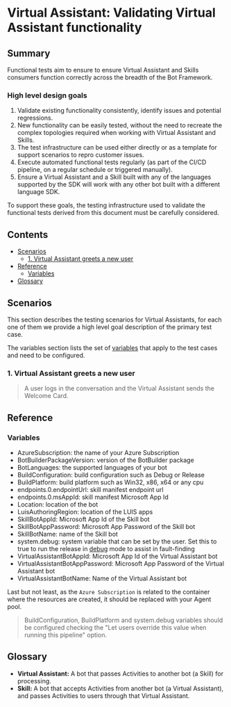 # Virtual Assistant: Validating Virtual Assistant functionality

## Summary

Functional tests aim to ensure to ensure Virtual Assistant and Skills consumers function correctly across the breadth of the Bot Framework.

### High level design goals

1. Validate existing functionality consistently, identify issues and potential regressions.
2. New functionality can be easily tested, without the need to recreate the complex topologies required when working with Virtual Assistant and Skills.
3. The test infrastructure can be used either directly or as a template for support scenarios to repro customer issues.
4. Execute automated functional tests regularly (as part of the CI/CD pipeline, on a regular schedule or triggered manually).
5. Ensure a Virtual Assistant and a Skill built with any of the languages supported by the SDK will work with any other bot built with a different language SDK.

To support these goals, the testing infrastructure used to validate the functional tests derived from this document must be carefully considered.

## Contents

- [Scenarios](#scenarios)
    - [1. Virtual Assistant greets a new user](#1-virtual-assistant-greets-a-new-user)
- [Reference](#reference)
    - [Variables](#variables)
- [Glossary](#glossary)

## Scenarios

This section describes the testing scenarios for Virtual Assistants, for each one of them we provide a high level goal description of the primary test case.

The variables section lists the set of [variables](#variables) that apply to the test cases and need to be configured.

### 1. Virtual Assistant greets a new user

> A user logs in the conversation and the Virtual Assistant sends the Welcome Card.

## Reference

### Variables
- AzureSubscription: the name of your Azure Subscription
- BotBuilderPackageVersion: version of the BotBuilder package
- BotLanguages: the supported languages of your bot
- BuildConfiguration: build configuration such as Debug or Release
- BuildPlatform: build platform such as Win32, x86, x64 or any cpu
- endpoints.0.endpointUrl: skill manifest endpoint url
- endpoints.0.msAppId: skill manifest Microsoft App Id
- Location: location of the bot
- LuisAuthoringRegion: location of the LUIS apps
- SkillBotAppId: Microsoft App Id of the Skill bot
- SkillBotAppPassword: Microsoft App Password of the Skill bot
- SkillBotName: name of the Skill bot
- system.debug: system variable that can be set by the user. Set this to true to run the release in [debug](https://docs.microsoft.com/en-us/azure/devops/pipelines/release/variables?view=azure-devops&tabs=batch#debug-mode) mode to assist in fault-finding
- VirtualAssistantBotAppId: Microsoft App Id of the Virtual Assistant bot
- VirtualAssistantBotAppPassword: Microsoft App Password of the Virtual Assistant bot
- VirtualAssistantBotName: Name of the Virtual Assistant bot

Last but not least, as the `Azure Subscription` is related to the container where the resources are created, it should be replaced with your Agent pool.

> BuildConfiguration, BuildPlatform and system.debug variables should be configured checking the "Let users override this value when running this pipeline" option.

## Glossary
- **Virtual Assistant:** A bot that passes Activities to another bot (a Skill) for processing.
- **Skill:** A bot that accepts Activities from another bot (a Virtual Assistant), and passes Activities to users through that Virtual Assistant.